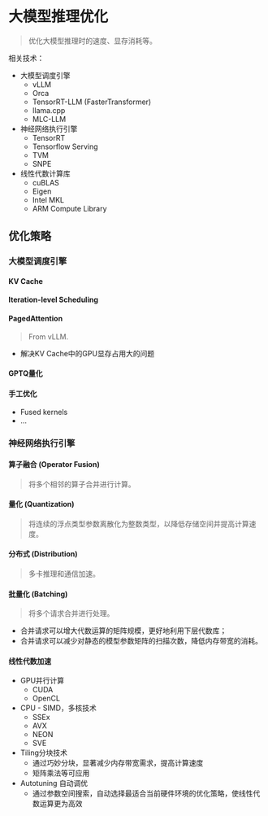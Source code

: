 # 大模型推理优化

> 优化大模型推理时的速度、显存消耗等。

相关技术：

- 大模型调度引擎
  - vLLM
  - Orca
  - TensorRT-LLM (FasterTransformer)
  - llama.cpp
  - MLC-LLM
- 神经网络执行引擎
  - TensorRT
  - Tensorflow Serving
  - TVM
  - SNPE
- 线性代数计算库
  - cuBLAS
  - Eigen
  - Intel MKL
  - ARM Compute Library

## 优化策略

### 大模型调度引擎

#### KV Cache

#### Iteration-level Scheduling

#### PagedAttention

> From vLLM.

- 解决KV Cache中的GPU显存占用大的问题

#### GPTQ量化

#### 手工优化

- Fused kernels
- …

### 神经网络执行引擎

#### 算子融合 (Operator Fusion)

> 将多个相邻的算子合并进行计算。

#### 量化 (Quantization)

> 将连续的浮点类型参数离散化为整数类型，以降低存储空间并提高计算速度。

#### 分布式 (Distribution)

> 多卡推理和通信加速。

#### 批量化 (Batching)

> 将多个请求合并进行处理。

- 合并请求可以增大代数运算的矩阵规模，更好地利用下层代数库；
- 合并请求可以减少对静态的模型参数矩阵的扫描次数，降低内存带宽的消耗。

#### 线性代数加速

- GPU并行计算
  - CUDA
  - OpenCL
- CPU - SIMD，多核技术
  - SSEx
  - AVX
  - NEON
  - SVE
- Tiling分块技术
  - 通过巧妙分块，显著减少内存带宽需求，提高计算速度
  - 矩阵乘法等可应用
- Autotuning 自动调优
  - 通过参数空间搜索，自动选择最适合当前硬件环境的优化策略，使线性代数运算更为高效

